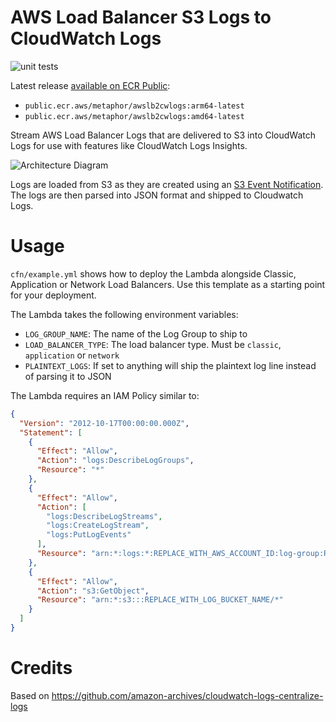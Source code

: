 # AWS Load Balancer S3 Logs to CloudWatch Logs
![unit tests](https://github.com/rupertbg/aws-load-balancer-logs-to-cloudwatch/actions/workflows/tests.yml/badge.svg?branch=master)

Latest release [available on ECR Public](https://gallery.ecr.aws/metaphor/awslb2cwlogs):

- `public.ecr.aws/metaphor/awslb2cwlogs:arm64-latest`
- `public.ecr.aws/metaphor/awslb2cwlogs:amd64-latest`


Stream AWS Load Balancer Logs that are delivered to S3 into CloudWatch Logs for use with features like CloudWatch Logs Insights.

![Architecture Diagram](img/arch.png)

Logs are loaded from S3 as they are created using an [S3 Event Notification](https://docs.aws.amazon.com/lambda/latest/dg/with-s3.html). The logs are then parsed into JSON format and shipped to Cloudwatch Logs.



# Usage
`cfn/example.yml` shows how to deploy the Lambda alongside Classic, Application or Network Load Balancers. Use this template as a starting point for your deployment.

The Lambda takes the following environment variables:
  - `LOG_GROUP_NAME`: The name of the Log Group to ship to
  - `LOAD_BALANCER_TYPE`: The load balancer type. Must be `classic`, `application` or `network`
  - `PLAINTEXT_LOGS`: If set to anything will ship the plaintext log line instead of parsing it to JSON

The Lambda requires an IAM Policy similar to:

```json
{
  "Version": "2012-10-17T00:00:00.000Z",
  "Statement": [
    {
      "Effect": "Allow",
      "Action": "logs:DescribeLogGroups",
      "Resource": "*"
    },
    {
      "Effect": "Allow",
      "Action": [
        "logs:DescribeLogStreams",
        "logs:CreateLogStream",
        "logs:PutLogEvents"
      ],
      "Resource": "arn:*:logs:*:REPLACE_WITH_AWS_ACCOUNT_ID:log-group:REPLACE_WITH_LOG_GROUP_NAME"
    },
    {
      "Effect": "Allow",
      "Action": "s3:GetObject",
      "Resource": "arn:*:s3:::REPLACE_WITH_LOG_BUCKET_NAME/*"
    }
  ]
}
```

# Credits
Based on https://github.com/amazon-archives/cloudwatch-logs-centralize-logs